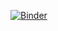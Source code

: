 
[![Binder](https://mybinder.org/badge_logo.svg)](https://mybinder.org/v2/gh/Onsbouguila/Analyse-_Num-rique/HEAD)
